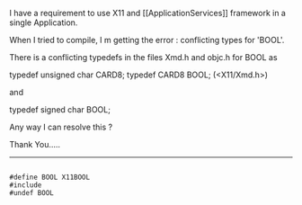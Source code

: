 I have a requirement to use X11 and [[ApplicationServices]] framework in a single  Application.

When I tried to compile, I m getting the error : conflicting types for 'BOOL'.


There is a conflicting typedefs in the files Xmd.h and objc.h for BOOL as 

typedef unsigned char  CARD8;
typedef CARD8		BOOL;   (<X11/Xmd.h>)

and 

typedef signed char		BOOL;    


Any way I can resolve this ?

Thank You.....


----
<code>
#define BOOL X11BOOL
#include <X11/Xmd.h>
#undef BOOL
</code>